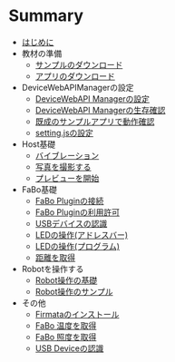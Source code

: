 # Summary

* [はじめに](README.md)
* 教材の準備
  * [サンプルのダウンロード](sample.md)
  * [アプリのダウンロード](app.md)
* DeviceWebAPIManagerの設定
  * [DeviceWebAPI Managerの設定](manager.md)
  * [DeviceWebAPI Managerの生存確認](available.md)
  * [既成のサンプルアプリで動作確認](webapp.md)
  * [setting.jsの設定](setting.md)
* Host基礎
  * [バイブレーション](host_vibration.md)
  * [写真を撮影する](host_takepic.md)
  * [プレビューを開始](host_preview.md)
* FaBo基礎
  * [FaBo Pluginの接続](fabo.md)
  * [FaBo Pluginの利用許可](permission.md)
  * [USBデバイスの認識](usbdevice.md)
  * [LEDの操作\(アドレスバー\)](fabo_led1.md)
  * [LEDの操作\(プログラム\)](fabo_led2.md)
  * [距離を取得](fabo_distance.md)
* Robotを操作する
  * [Robot操作の基礎](robot_basic.md)
  * [Robot操作のサンプル](robot_sample.md)
* その他
  * [Firmataのインストール](firmata.md)
  * [FaBo 温度を取得](fabo_temperature.md)
  * [FaBo 照度を取得](light.md)
  * [USB Deviceの認識](usbdevice.md)
